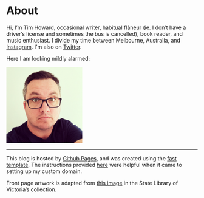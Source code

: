 # About

Hi, I’m Tim Howard, occasional writer, habitual flâneur (ie. I don’t have a driver’s license and sometimes the bus is cancelled), book reader, and music enthusiast. I divide my time between Melbourne, Australia,  and [Instagram](https://www.instagram.com/tmhwrd/). I'm also on [Twitter](http://twitter.com/tmhwrd).

Here I am looking mildly alarmed:

<img src="images/Profile.JPG" width=200>

___

This blog is hosted by [Github Pages](https://pages.github.com/), and was created using  the [fast template](https://www.fast.ai/2020/01/16/fast_template/). The instructions provided [here](https://dev.to/brunodrugowick/github-pages-and-google-domains-together-5ded) were helpful when it came to setting up my custom domain.

Front page artwork is adapted from [this image](https://www.slv.vic.gov.au/search-discover/explore-our-digital-image-pool/view_image?record_key=IE7114875) in the State Library of Victoria’s collection.

